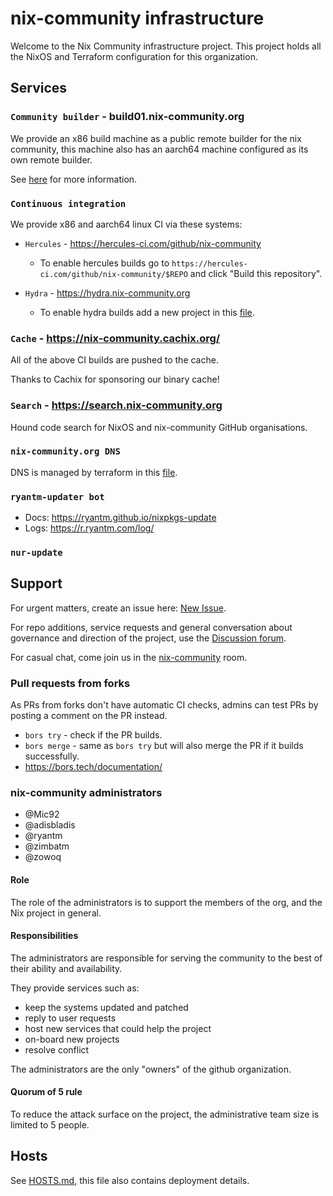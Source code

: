 # nix-community infrastructure

Welcome to the Nix Community infrastructure project. This project holds all the NixOS and Terraform configuration for this organization.

## Services

### `Community builder` - build01.nix-community.org

We provide an x86 build machine as a public remote builder for the nix community, this machine also has an aarch64 machine configured as its own remote builder.

See [here](roles/builder/README.md) for more information.

### `Continuous integration`

We provide x86 and aarch64 linux CI via these systems:

- `Hercules` - https://hercules-ci.com/github/nix-community

  - To enable hercules builds go to `https://hercules-ci.com/github/nix-community/$REPO` and click "Build this repository".

- `Hydra` - https://hydra.nix-community.org

  - To enable hydra builds add a new project in this [file](terraform/hydra-projects.tf).

### `Cache` - https://nix-community.cachix.org/

All of the above CI builds are pushed to the cache.

Thanks to Cachix for sponsoring our binary cache!

### `Search` - https://search.nix-community.org

Hound code search for NixOS and nix-community GitHub organisations.

### `nix-community.org DNS`

DNS is managed by terraform in this [file](terraform/cloudflare_nix-community_org.tf).

### `ryantm-updater bot`

- Docs: https://ryantm.github.io/nixpkgs-update
- Logs: https://r.ryantm.com/log/

### `nur-update`

## Support

For urgent matters, create an issue here: [New Issue](https://github.com/nix-community/infra/issues/new).

For repo additions, service requests and general conversation about governance and direction of the project, use the [Discussion forum](https://github.com/orgs/nix-community/discussions).

For casual chat, come join us in the [nix-community](https://matrix.to/#/#nix-community:nixos.org) room.

### Pull requests from forks

As PRs from forks don't have automatic CI checks, admins can test PRs by posting a comment on the PR instead.

- `bors try` - check if the PR builds.
- `bors merge` - same as `bors try` but will also merge the PR if it builds successfully.
- https://bors.tech/documentation/

### nix-community administrators

- @Mic92
- @adisbladis
- @ryantm
- @zimbatm
- @zowoq

#### Role

The role of the administrators is to support the members of the org, and the Nix project in general.

#### Responsibilities

The administrators are responsible for serving the community to the best of their ability and availability.

They provide services such as:

- keep the systems updated and patched
- reply to user requests
- host new services that could help the project
- on-board new projects
- resolve conflict

The administrators are the only "owners" of the github organization.

#### Quorum of 5 rule

To reduce the attack surface on the project, the administrative team size is limited to 5 people.

## Hosts

See [HOSTS.md](HOSTS.md), this file also contains deployment details.
